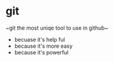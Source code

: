 # git

~git the most uniqe tool to use in github~ 
+ becuase it's help ful
+ because it's more easy
+ because it's powerful

